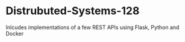 # Distrubuted-Systems-128
Inlcudes implementations of a few REST APIs using Flask, Python and Docker
